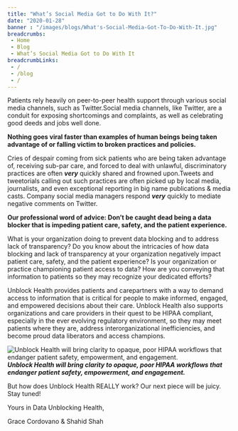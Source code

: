 ```yaml
--- 
title: "What’s Social Media Got to Do With It?"
date: "2020-01-28"
banner : "/images/blogs/What's-Social-Media-Got-To-Do-With-It.jpg"
breadcrumbs:
 - Home
 - Blog
 - What’s Social Media Got to Do With It
breadcrumbLinks:
 - / 
 - /blog
 - / 
---
```


Patients rely heavily on peer-to-peer health support through various social media channels, such as Twitter.Social media channels, like Twitter, are a conduit for exposing shortcomings and complaints, as well as celebrating good deeds and jobs well done.

**Nothing goes viral faster than examples of human beings being taken advantage of or falling victim to broken practices and policies.** 

Cries of despair coming from sick patients who are being taken advantage of, receiving sub-par care, and forced to deal with unlawful, discriminatory practices are often ***very*** quickly shared and frowned upon.Tweets and tweetorials calling out such practices are often picked up by local media, journalists, and even exceptional reporting in big name publications & media casts. Company social media managers respond ***very*** quickly to mediate negative comments on Twitter.

**Our professional word of advice: Don’t be caught dead being a data blocker that is impeding patient care, safety, and the patient experience.**

What is your organization doing to prevent data blocking and to address lack of transparency? Do you know about the intricacies of how data blocking and lack of transparency at your organization negatively impact patient care, safety, and the patient experience? Is your organization or practice championing patient access to data? How are you conveying that information to patients so they may recognize your dedicated efforts?

Unblock Health provides patients and carepartners with a way to demand access to information that is critical for people to make informed, engaged, and empowered decisions about their care. Unblock Health also supports organizations and care providers in their quest to be HIPAA compliant, especially in the ever evolving regulatory environment, so they may meet patients where they are, address interorganizational inefficiencies, and become proud data liberators and access champions.  


![Unblock Health will bring clarity to opaque, poor HIPAA workflows that endanger patient safety, empowerment, and engagement.](/images/blogs/What's-Social-Media-Got-To-Do-With-It.jpg)
***Unblock Health will bring clarity to opaque, poor HIPAA workflows that endanger patient safety, empowerment, and engagement.***

But how does Unblock Health REALLY work? Our next piece will be juicy. Stay tuned! 

Yours in Data Unblocking Health,

Grace Cordovano & Shahid Shah
